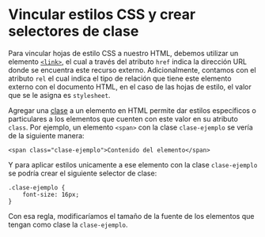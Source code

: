 # Vincular estilos CSS y crear selectores de clase

Para vincular hojas de estilo CSS a nuestro HTML, debemos utilizar un elemento [`<link>`][1], el cual a través del atributo `href` indica la dirección URL donde se encuentra este recurso externo. Adicionalmente, contamos con el atributo `rel` el cual indica el tipo de relación que tiene este elemento externo con el documento HTML, en el caso de las hojas de estilo, el valor que se le asigna es `stylesheet`.

Agregar una [clase][2] a un elemento en HTML permite dar estilos específicos o particulares a los elementos que cuenten con este valor en su atributo `class`. Por ejemplo, un elemento `<span>` con la clase `clase-ejemplo` se vería de la siguiente manera:

>

    <span class="clase-ejemplo">Contenido del elemento</span>

Y para aplicar estilos unicamente a ese elemento con la clase `clase-ejemplo` se podría crear el siguiente selector de clase:

>

    .clase-ejemplo {
        font-size: 16px;
    }

Con esa regla, modificaríamos el tamaño de la fuente de los elementos que tengan como clase la `clase-ejemplo`.

[1]: https://developer.mozilla.org/es/docs/Web/HTML/Element/link
[2]: https://developer.mozilla.org/es/docs/Web/HTML/Global_attributes/class

